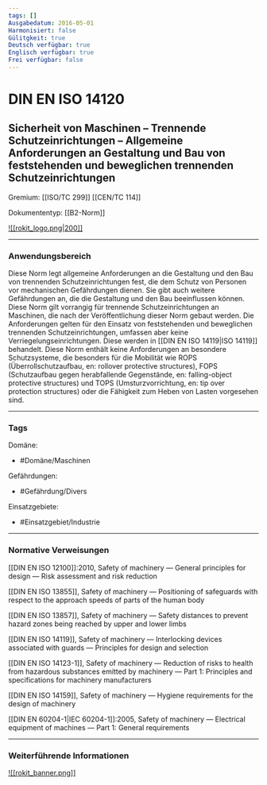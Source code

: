 ```yaml
---
tags: []
Ausgabedatum: 2016-05-01
Harmonisiert: false
Gülitgkeit: true
Deutsch verfügbar: true
Englisch verfügbar: true
Frei verfügbar: false
---
```


# DIN EN ISO 14120
## Sicherheit von Maschinen – Trennende Schutzeinrichtungen – Allgemeine Anforderungen an Gestaltung und Bau von feststehenden und beweglichen trennenden Schutzeinrichtungen

Gremium: [[ISO/TC 299]] [[CEN/TC 114]]

Dokumententyp: [[B2-Norm]]

[![[rokit_logo.png|200]]](https://public-robots.de/)

***
### Anwendungsbereich

Diese Norm legt allgemeine Anforderungen an die Gestaltung und den Bau von trennenden Schutzeinrichtungen fest, die dem Schutz von Personen vor mechanischen Gefährdungen dienen.
Sie gibt auch weitere Gefährdungen an, die die Gestaltung und den Bau beeinflussen können. 
Diese Norm gilt vorrangig für trennende Schutzeinrichtungen an Maschinen, die nach der Veröffentlichung dieser Norm gebaut werden. 
Die Anforderungen gelten für den Einsatz von feststehenden und beweglichen trennenden Schutzeinrichtungen, umfassen aber keine Verriegelungseinrichtungen. Diese werden in [[DIN EN ISO 14119|ISO 14119]] behandelt. 
Diese Norm enthält keine Anforderungen an besondere Schutzsysteme, die besonders für die Mobilität wie ROPS (Überrollschutzaufbau, en: rollover protective structures), FOPS (Schutzaufbau gegen herabfallende Gegenstände, en: falling-object protective structures) und TOPS (Umsturzvorrichtung, en: tip over protection structures) oder die Fähigkeit zum Heben von Lasten vorgesehen sind.

***
### Tags

Domäne:
- #Domäne/Maschinen 

Gefährdungen:
- #Gefährdung/Divers 

Einsatzgebiete:
- #Einsatzgebiet/Industrie 

***
### Normative Verweisungen


[[DIN EN ISO 12100]]:2010, Safety of machinery — General principles for design — Risk assessment and risk reduction

[[DIN EN ISO 13855]], Safety of machinery — Positioning of safeguards with respect to the approach speeds of parts of the human body

[[DIN EN ISO 13857]], Safety of machinery — Safety distances to prevent hazard zones being reached by upper and lower limbs

[[DIN EN ISO 14119]], Safety of machinery — Interlocking devices associated with guards — Principles for design and selection

[[DIN EN ISO 14123-1]], Safety of machinery — Reduction of risks to health from hazardous substances emitted by machinery — Part 1: Principles and specifications for machinery manufacturers

[[DIN EN ISO 14159]], Safety of machinery — Hygiene requirements for the design of machinery

[[DIN EN 60204-1|IEC 60204-1]]:2005, Safety of machinery — Electrical equipment of machines — Part 1: General requirements

***
### Weiterführende Informationen



[![[rokit_banner.png]]](https://public-robots.de/)
